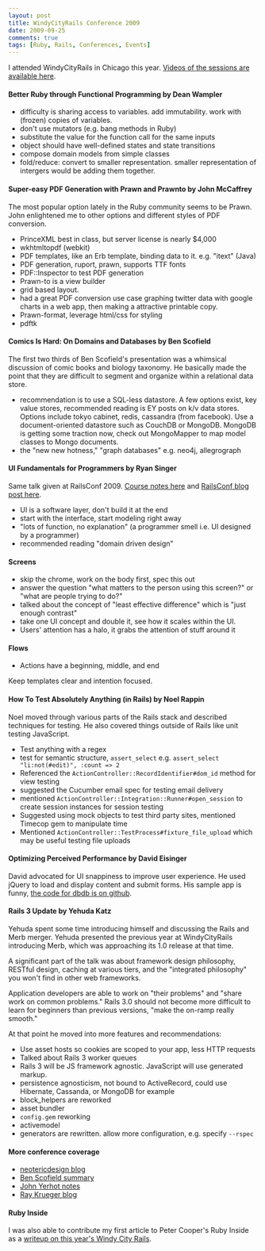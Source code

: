 ```yaml
---
layout: post
title: WindyCityRails Conference 2009
date: 2009-09-25
comments: true
tags: [Ruby, Rails, Conferences, Events]
---
```


I attended WindyCityRails in Chicago this year. [Videos of the sessions are available here](http://windycityrails.org/videos).

#### Better Ruby through Functional Programming by Dean Wampler

 - difficulty is sharing access to variables. add immutability. work with (frozen) copies of variables.
 - don't use mutators (e.g. bang methods in Ruby)
 - substitute the value for the function call for the same inputs
 - object should have well-defined states and state transitions
 - compose domain models from simple classes
 - fold/reduce: convert to smaller representation. smaller representation of intergers would be adding them together.

#### Super-easy PDF Generation with Prawn and Prawnto by John McCaffrey

The most popular option lately in the Ruby community seems to be Prawn. John enlightened me to other options and different styles of PDF conversion.

 - PrinceXML best in class, but server license is nearly $4,000
 - wkhtmltopdf (webkit)
 - PDF templates, like an Erb template, binding data to it. e.g. "itext" (Java)
 - PDF generation, ruport, prawn, supports TTF fonts
 - PDF::Inspector to test PDF generation
 - Prawn-to is a view builder
 - grid based layout. 
 - had a great PDF conversion use case graphing twitter data with google charts in a web app, then making a attractive printable copy.
 - Prawn-format, leverage html/css for styling
 - pdftk


#### Comics Is Hard: On Domains and Databases by Ben Scofield

The first two thirds of Ben Scofield's presentation was a whimsical discussion of comic books and biology taxonomy. He basically made the point that they are difficult to segment and organize within a relational data store.

 - recommendation is to use a SQL-less datastore. A few options exist, key value stores, recommended reading is EY posts on k/v data stores. Options include tokyo cabinet, redis, cassandra (from facebook). Use a document-oriented datastore such as CouchDB or MongoDB. MongoDB is getting some traction now, check out MongoMapper to map model classes to Mongo documents. 
 - the "new new hotness," "graph databases" e.g. neo4j, allegrograph

#### UI Fundamentals for Programmers by Ryan Singer

Same talk given at RailsConf 2009. [Course notes here](http://development.courseadvisor.com/2009/05/07/notes-on-ui-fundamentals-for-programmers-by-ryan-singer/) and [RailsConf blog post here](http://onrails.org/articles/2009/05/06/railsconf-2009-day-one).

 - UI is a software layer, don't build it at the end 
 - start with the interface, start modeling right away
 - "lots of function, no explanation" (a programmer smell i.e. UI designed by a programmer)
 - recommended reading "domain driven design"
  
#### Screens

 - skip the chrome, work on the body first, spec this out
 - answer the question "what matters to the person using this screen?" or "what are people trying to do?"
 - talked about the concept of "least effective difference" which is "just enough contrast"
 - take one UI concept and double it, see how it scales within the UI.
 - Users' attention has a halo, it grabs the attention of stuff around it
 
#### Flows

 - Actions have a beginning, middle, and end
 
Keep templates clear and intention focused.

#### How To Test Absolutely Anything (in Rails) by Noel Rappin

Noel moved through various parts of the Rails stack and described techniques for testing. He also covered things outside of Rails like unit testing JavaScript.

 - Test anything with a regex
 - test for semantic structure, `assert_select` e.g. `assert_select "li:not(#edit)", :count => 2`
 - Referenced the `ActionController::RecordIdentifier#dom_id` method for view testing
 - suggested the Cucumber email spec for testing email delivery
 - mentioned `ActionController::Integration::Runner#open_session` to create session instances for session testing
 - Suggested using mock objects to test third party sites, mentioned Timecop gem to manipulate time
 - Mentioned `ActionController::TestProcess#fixture_file_upload` which may be useful testing file uploads
 
#### Optimizing Perceived Performance by David Eisinger

David advocated for UI snappiness to improve user experience. He used jQuery to load and display content and submit forms. His sample app is funny, [the code for dbdb is on github](http://github.com/dce/dbdb).


#### Rails 3 Update by Yehuda Katz

Yehuda spent some time introducing himself and discussing the Rails and Merb merger. Yehuda presented the previous year at WindyCityRails introducing Merb, which was approaching its 1.0 release at that time.

A significant part of the talk was about framework design philosophy, RESTful design, caching at various tiers, and the "integrated philosophy" you won't find in other web frameworks.

Application developers are able to work on "their problems" and "share work on common problems." Rails 3.0 should not become more difficult to learn for beginners than previous versions, "make the on-ramp really smooth."

At that point he moved into more features and recommendations:

 - Use asset hosts so cookies are scoped to your app, less HTTP requests
 - Talked about Rails 3 worker queues
 - Rails 3 will be JS framework agnostic. JavaScript will use generated markup.
 - persistence agnosticism, not bound to ActiveRecord, could use Hibernate, Cassanda, or MongoDB for example
 - block_helpers are reworked
 - asset bundler
 - `config.gem` reworking
 - activemodel
 - generators are rewritten. allow more configuration, e.g. specify `--rspec`


#### More conference coverage

 - [neotericdesign blog](http://www.neotericdesign.com/blog/2009/09/windy-city-rails.php)
 - [Ben Scofield summary](http://benscofield.com/2009/09/windycityrails-recap/)
 - [John Yerhot notes](http://www.johnyerhot.com/2009/09/13/thoughts-from-windycityrails-2009/)
 - [Ray Krueger blog](http://raykrueger.blogspot.com/2009/09/windy-city-rails-2009.html)

#### Ruby Inside

I was also able to contribute my first article to Peter Cooper's Ruby Inside as a [writeup on this year's Windy City Rails](http://www.rubyinside.com/7-video-presentations-from-the-windycityrails-2009-conference-2592.html).
